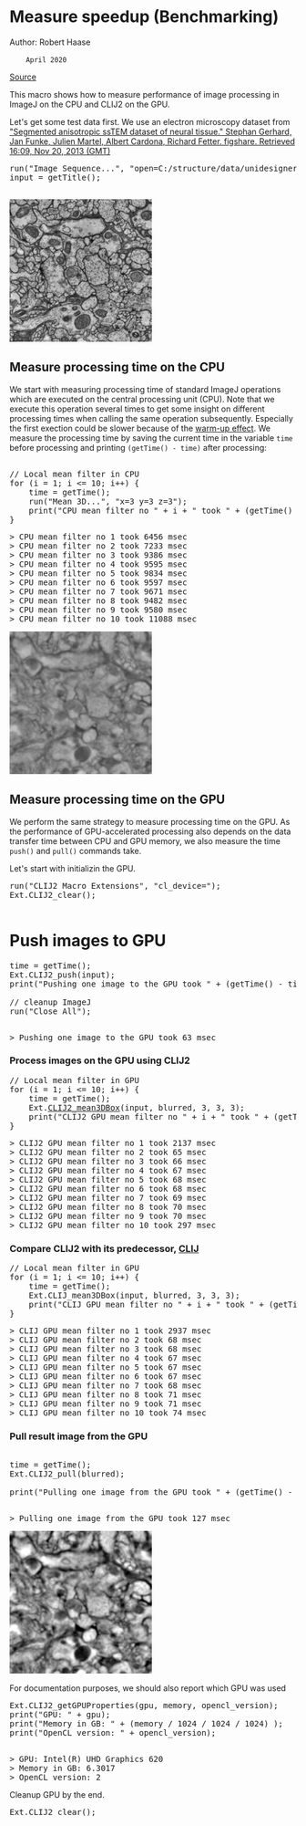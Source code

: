 

# Measure speedup (Benchmarking)
Author: Robert Haase
 
        April 2020

[Source](https://github.com/clij/clij2-docs/tree/master/src/main/macro/benchmarking.ijm)

This macro shows how to measure performance of image processing in ImageJ on the CPU 
and CLIJ2 on the GPU.

Let's get some test data first. 
We use an electron microscopy dataset from ["Segmented anisotropic ssTEM dataset of neural tissue." Stephan Gerhard, Jan Funke, Julien Martel, Albert Cardona, Richard Fetter. figshare. Retrieved 16:09, Nov 20, 2013 (GMT)](http://dx.doi.org/10.6084/m9.figshare.856713)

<pre class="highlight">
run("Image Sequence...", "open=C:/structure/data/unidesigner_groundtruth-drosophila-vnc/stack1/raw/00.tif sort");
input = getTitle();

</pre>
<a href="image_1587649616046.png"><img src="image_1587649616046.png" width="250" alt="raw"/></a>

## Measure processing time on the CPU

We start with measuring processing time of standard ImageJ operations which are executed 
on the central processing unit (CPU). Note that we execute this operation several times
to get some insight on different processing times when calling the same operation 
subsequently. Especially the first exection could be slower because of the 
[warm-up effect](https://stackoverflow.com/questions/36198278/why-does-the-jvm-require-warmup).
We measure the processing time by saving the current time in the variable `time` before 
processing and printing `(getTime() - time)` after processing:

<pre class="highlight">

// Local mean filter in CPU
for (i = 1; i <= 10; i++) {
	time = getTime();
	run("Mean 3D...", "x=3 y=3 z=3");
	print("CPU mean filter no " + i + " took " + (getTime() - time) + " msec");
}
</pre>
<pre>
> CPU mean filter no 1 took 6456 msec
> CPU mean filter no 2 took 7233 msec
> CPU mean filter no 3 took 9386 msec
> CPU mean filter no 4 took 9595 msec
> CPU mean filter no 5 took 9834 msec
> CPU mean filter no 6 took 9597 msec
> CPU mean filter no 7 took 9671 msec
> CPU mean filter no 8 took 9482 msec
> CPU mean filter no 9 took 9580 msec
> CPU mean filter no 10 took 11088 msec
</pre>
<a href="image_1587649708300.png"><img src="image_1587649708300.png" width="250" alt="raw"/></a>

## Measure processing time on the GPU
We perform the same strategy to measure processing time on the GPU. As the performance of
GPU-accelerated processing also depends on the data transfer time between CPU and GPU memory,
we also measure the time `push()` and `pull()` commands take.

Let's start with initializin the GPU.

<pre class="highlight">
run("CLIJ2 Macro Extensions", "cl_device=");
Ext.CLIJ2_clear();

</pre>

##
# Push images to GPU

<pre class="highlight">
time = getTime();
Ext.CLIJ2_push(input);
print("Pushing one image to the GPU took " + (getTime() - time) + " msec");

// cleanup ImageJ
run("Close All");

</pre>
<pre>
> Pushing one image to the GPU took 63 msec
</pre>

### Process images on the GPU using CLIJ2

<pre class="highlight">
// Local mean filter in GPU
for (i = 1; i <= 10; i++) {
	time = getTime();
	Ext.<a href="https://clij.github.io/clij2-docs/reference_mean3DBox">CLIJ2_mean3DBox</a>(input, blurred, 3, 3, 3);
	print("CLIJ2 GPU mean filter no " + i + " took " + (getTime() - time) + " msec");
}
</pre>
<pre>
> CLIJ2 GPU mean filter no 1 took 2137 msec
> CLIJ2 GPU mean filter no 2 took 65 msec
> CLIJ2 GPU mean filter no 3 took 66 msec
> CLIJ2 GPU mean filter no 4 took 67 msec
> CLIJ2 GPU mean filter no 5 took 68 msec
> CLIJ2 GPU mean filter no 6 took 68 msec
> CLIJ2 GPU mean filter no 7 took 69 msec
> CLIJ2 GPU mean filter no 8 took 70 msec
> CLIJ2 GPU mean filter no 9 took 70 msec
> CLIJ2 GPU mean filter no 10 took 297 msec
</pre>

### Compare CLIJ2 with its predecessor, [CLIJ](https://www.nature.com/articles/s41592-019-0650-1)

<pre class="highlight">
// Local mean filter in GPU
for (i = 1; i <= 10; i++) {
	time = getTime();
	Ext.CLIJ_mean3DBox(input, blurred, 3, 3, 3);
	print("CLIJ GPU mean filter no " + i + " took " + (getTime() - time) + " msec");
}
</pre>
<pre>
> CLIJ GPU mean filter no 1 took 2937 msec
> CLIJ GPU mean filter no 2 took 68 msec
> CLIJ GPU mean filter no 3 took 68 msec
> CLIJ GPU mean filter no 4 took 67 msec
> CLIJ GPU mean filter no 5 took 67 msec
> CLIJ GPU mean filter no 6 took 67 msec
> CLIJ GPU mean filter no 7 took 68 msec
> CLIJ GPU mean filter no 8 took 71 msec
> CLIJ GPU mean filter no 9 took 71 msec
> CLIJ GPU mean filter no 10 took 74 msec
</pre>

### Pull result image from the GPU

<pre class="highlight">

time = getTime();
Ext.CLIJ2_pull(blurred);

print("Pulling one image from the GPU took " + (getTime() - time) + " msec");

</pre>
<pre>
> Pulling one image from the GPU took 127 msec
</pre>
<a href="image_1587649715555.png"><img src="image_1587649715555.png" width="250" alt="CLIJ2_mean3DBox_result9"/></a>

For documentation purposes, we should also report which GPU was used

<pre class="highlight">
Ext.CLIJ2_getGPUProperties(gpu, memory, opencl_version);
print("GPU: " + gpu);
print("Memory in GB: " + (memory / 1024 / 1024 / 1024) );
print("OpenCL version: " + opencl_version);

</pre>
<pre>
> GPU: Intel(R) UHD Graphics 620
> Memory in GB: 6.3017
> OpenCL version: 2
</pre>

Cleanup GPU 
by the end.

<pre class="highlight">
Ext.CLIJ2_clear();
</pre>





